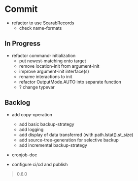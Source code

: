 # Commit

- refactor to use ScarabRecords
  - check name-formats

## In Progress

- refactor command-initialization
  - put newest-matching onto target
  - remove location-init from argument-init
  - improve argument-init interface(s)
  - rename interactions to init
  - refactor OutputMode.AUTO into separate function
  - ? change typevar

## Backlog

- add copy-operation
  - add basic backup-strategy
  - add logging
  - add display of data transferred (with path.lstat().st_size)
  - add source-tree-generation for selective backup
  - add incremental backup-strategy

- cronjob-doc

- configure ci/cd and publish

> 0.6.0
